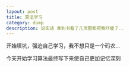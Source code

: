 ```yaml
---
layout: post
title: 算法学习
category: dump
description: 说实话 拿到书看了几页图都把我吓傻了..
---
```



开始填坑，强迫自己学习，我不想只是一个码农...

今天开始学习算法最终写下来使自己更加记忆深刻













[Mukosame]:    http://sun035.github.io  "Mukosame"
